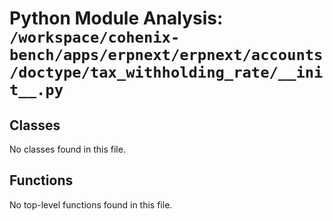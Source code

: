 # Python Module Analysis: `/workspace/cohenix-bench/apps/erpnext/erpnext/accounts/doctype/tax_withholding_rate/__init__.py`

## Classes

No classes found in this file.


## Functions

No top-level functions found in this file.
